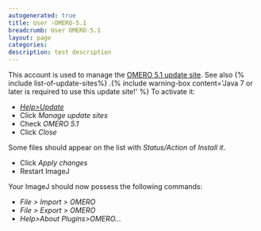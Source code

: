 ```yaml
---
autogenerated: true
title: User ›OMERO-5.1
breadcrumb: User OMERO-5.1
layout: page
categories: 
description: test description
---
```


This account is used to manage the [OMERO 5.1 update site](http://sites.imagej.net/OMERO-5.1/). See also {% include list-of-update-sites%}
.{% include warning-box content='Java 7 or later is required to use this update site\!' %} To activate it:

  - [*Help\>Update*](Update_Sites "wikilink")
  - Click *Manage update sites*
  - Check *OMERO 5.1*
  - Click *Close*

Some files should appear on the list with *Status/Action* of *Install it*.

  - Click *Apply changes*
  - Restart ImageJ

Your ImageJ should now possess the following commands:

  - *File \> Import \> OMERO*
  - *File \> Export \> OMERO*
  - *Help\>About Plugins\>OMERO...*
